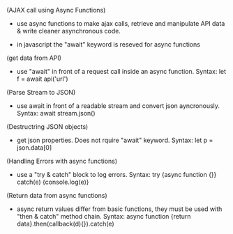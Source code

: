 (AJAX call using Async Functions)

- use async functions to make ajax calls, retrieve and manipulate API data &amp; write cleaner asynchronous code.

- in javascript the "await" keyword is reseved for async functions


(get data from API)
- use "await" in front of a request call inside an async function. 
 Syntax: let f = await api('url')


(Parse Stream to JSON)
- use await in front of a readable stream and convert json ayncronously. 
Syntax: await stream.json()


(Destructring JSON objects)
- get json properties. Does not rquire "await" keyword. 
Syntax: let p = json.data[0]


(Handling Errors with async functions)
- use a "try &amp; catch" block to log errors. 
Syntax: try {async function {}} catch(e) {console.log(e)}


(Return data from async functions)
- async return values differ from basic functions, they must be used with "then &amp; catch" method chain. 
Syntax: async function {return data}.then(callback(d){}).catch(e)